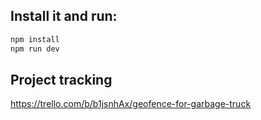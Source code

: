 ## Install it and run:

```bash
npm install
npm run dev
```

## Project tracking

https://trello.com/b/b1jsnhAx/geofence-for-garbage-truck

